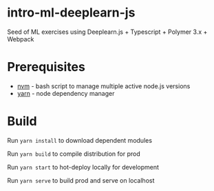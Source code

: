 # intro-ml-deeplearn-js
Seed of ML exercises using Deeplearn.js + Typescript + Polymer 3.x + Webpack

Prerequisites
==
- [nvm](https://github.com/creationix/nvm) - bash script to manage multiple active node.js versions
- [yarn](https://yarnpkg.com/en/) - node dependency manager

Build
==

  Run `yarn install` to download dependent modules
  
  Run `yarn build` to compile distribution for prod
  
  Run `yarn start` to hot-deploy locally for development
  
  Run `yarn serve` to build prod and serve on localhost
